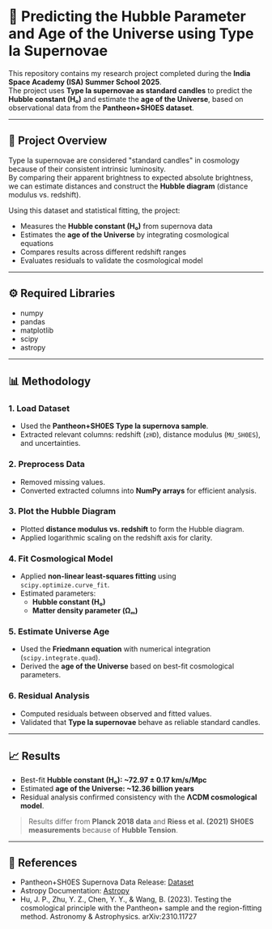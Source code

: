 # 🌌 Predicting the Hubble Parameter and Age of the Universe using Type Ia Supernovae

This repository contains my research project completed during the **India Space Academy (ISA) Summer School 2025**.  
The project uses **Type Ia supernovae as standard candles** to predict the **Hubble constant (H₀)** and estimate the **age of the Universe**, based on observational data from the **Pantheon+SH0ES dataset**.

---

## 🔭 Project Overview
Type Ia supernovae are considered "standard candles" in cosmology because of their consistent intrinsic luminosity.  
By comparing their apparent brightness to expected absolute brightness, we can estimate distances and construct the **Hubble diagram** (distance modulus vs. redshift).

Using this dataset and statistical fitting, the project:
- Measures the **Hubble constant (H₀)** from supernova data  
- Estimates the **age of the Universe** by integrating cosmological equations  
- Compares results across different redshift ranges  
- Evaluates residuals to validate the cosmological model  

---
## ⚙️ Required Libraries
- numpy  
- pandas  
- matplotlib  
- scipy  
- astropy  

---

## 📊 Methodology

### 1. Load Dataset
- Used the **Pantheon+SH0ES Type Ia supernova sample**.  
- Extracted relevant columns: redshift (`zHD`), distance modulus (`MU_SH0ES`), and uncertainties.  

### 2. Preprocess Data
- Removed missing values.  
- Converted extracted columns into **NumPy arrays** for efficient analysis.  

### 3. Plot the Hubble Diagram
- Plotted **distance modulus vs. redshift** to form the Hubble diagram.  
- Applied logarithmic scaling on the redshift axis for clarity.  

### 4. Fit Cosmological Model
- Applied **non-linear least-squares fitting** using `scipy.optimize.curve_fit`.  
- Estimated parameters:  
  - **Hubble constant (H₀)**  
  - **Matter density parameter (Ωₘ)**  

### 5. Estimate Universe Age
- Used the **Friedmann equation** with numerical integration (`scipy.integrate.quad`).  
- Derived the **age of the Universe** based on best-fit cosmological parameters.  

### 6. Residual Analysis
- Computed residuals between observed and fitted values.  
- Validated that **Type Ia supernovae** behave as reliable standard candles.  

---

## 📈 Results
- Best-fit **Hubble constant (H₀): ~72.97 ± 0.17 km/s/Mpc**  
- Estimated **age of the Universe: ~12.36 billion years**  
- Residual analysis confirmed consistency with the **ΛCDM cosmological model**.  

> Results differ from **Planck 2018 data** and **Riess et al. (2021) SH0ES measurements** because of **Hubble Tension**.  

---

## 📑 References
- Pantheon+SH0ES Supernova Data Release: [Dataset](https://github.com/PantheonPlusSH0ES/DataRelease)  
- Astropy Documentation: [Astropy](https://docs.astropy.org/)  
- Hu, J. P., Zhu, Y. Z., Chen, Y. Y., & Wang, B. (2023). Testing the cosmological principle with the Pantheon+ sample and the region-fitting method. Astronomy & Astrophysics. arXiv:2310.11727 
  
